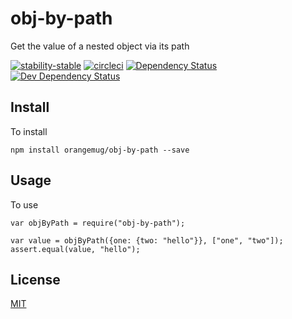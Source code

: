 # obj-by-path
Get the value of a nested object via its path

[![stability-stable](https://img.shields.io/badge/stability-stable-green.svg)][stability]
[![circleci](https://circleci.com/gh/orangemug/obj-by-path.png?style=shield)][circleci]
[![Dependency Status](https://david-dm.org/orangemug/obj-by-path.svg)][dm-prod]
[![Dev Dependency Status](https://david-dm.org/orangemug/obj-by-path/dev-status.svg)][dm-dev]

[stability]: https://github.com/orangemug/stability-badges#stable 
[circleci]:  https://circleci.com/gh/orangemug/obj-by-path
[dm-prod]:   https://david-dm.org/orangemug/obj-by-path
[dm-dev]:    https://david-dm.org/orangemug/obj-by-path#info=devDependencies


## Install
To install

    npm install orangemug/obj-by-path --save


## Usage
To use

    var objByPath = require("obj-by-path");

    var value = objByPath({one: {two: "hello"}}, ["one", "two"]);
    assert.equal(value, "hello");


## License
[MIT](LICENSE)
